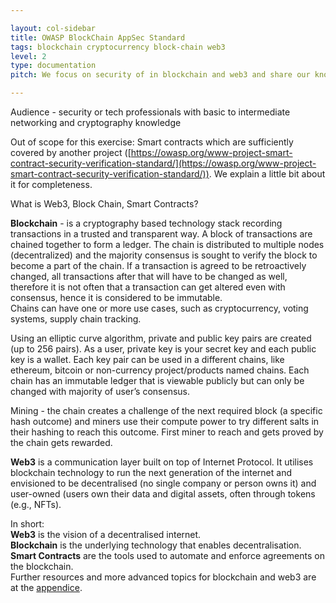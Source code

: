 ```yaml
---

layout: col-sidebar
title: OWASP BlockChain AppSec Standard
tags: blockchain cryptocurrency block-chain web3
level: 2
type: documentation
pitch: We focus on security of in blockchain and web3 and share our knowledge on attack vectors and defense mechanisms. We strongly encourage your contribution to these topics and content.

---
```


Audience \- security or tech professionals with basic to intermediate networking and cryptography knowledge

Out of scope for this exercise: Smart contracts which are sufficiently covered by another project ([https://owasp.org/www-project-smart-contract-security-verification-standard/](https://owasp.org/www-project-smart-contract-security-verification-standard/)). We explain a little bit about it for completeness. 

What is Web3, Block Chain, Smart Contracts?

**Blockchain** \- is a cryptography based technology stack recording transactions in a trusted and transparent way. A block of transactions are chained together to form a ledger. The chain is distributed to multiple nodes (decentralized) and the majority consensus is sought to verify the block to become a part of the chain. If a transaction is agreed to be retroactively changed, all transactions after that will have to be changed as well, therefore it is not often that a transaction can get altered even with consensus, hence it is considered to be immutable.   
Chains can have one or more use cases, such as cryptocurrency, voting systems, supply chain tracking.

Using an elliptic curve algorithm, private and public key pairs are created (up to 256 pairs). As a user, private key is your secret key and each public key is a wallet. Each key pair can be used in a different chains, like ethereum, bitcoin or non-currency project/products named chains. Each chain has an immutable ledger that is viewable publicly but can only be changed with majority of user’s consensus. 

Mining \- the chain creates a challenge of the next required block (a specific hash outcome) and miners use their compute power to try different salts in their hashing to reach this outcome. First miner to reach and gets proved by the chain gets rewarded. 

**Web3** is a communication layer built on top of Internet Protocol. It utilises blockchain technology to run the next generation of the internet and envisioned to be decentralised (no single company or person owns it) and user-owned (users own their data and digital assets, often through tokens (e.g., NFTs).

In short:   
**Web3** is the vision of a decentralised internet.  
**Blockchain** is the underlying technology that enables decentralisation.  
**Smart Contracts** are the tools used to automate and enforce agreements on the blockchain.  
Further resources and more advanced topics for blockchain and web3 are at the [appendice](#advanced-topics-and-further-resources:).   
 
